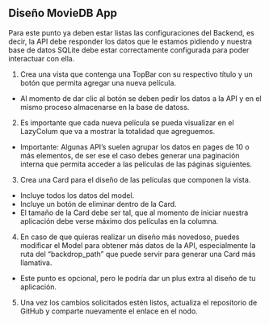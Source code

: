 ## Diseño MovieDB App

Para este punto ya deben estar listas las configuraciones del Backend, es decir, 
la API debe responder los datos que le estamos pidiendo y nuestra base de datos SQLite 
debe estar correctamente configurada para poder interactuar con ella.

1. Crea una vista que contenga una TopBar con su respectivo título y un botón que permita 
agregar una nueva película.
-  Al momento de dar clic al botón se deben pedir los datos a la API y en el mismo proceso 
almacenarse en la base de datoss.

2. Es importante que cada nueva película se pueda visualizar en el LazyColum que va a mostrar la 
totalidad que agreguemos.
- Importante: Algunas API’s suelen agrupar los datos en pages de 10 o más elementos, de ser ese el 
caso debes generar una paginación interna que permita acceder a las películas de las páginas siguientes.

3. Crea una Card para el diseño de las películas que componen la vista.
- Incluye todos los datos del model.
- Incluye un botón de eliminar dentro de la Card.
- El tamaño de la Card debe ser tal, que al momento de iniciar nuestra aplicación debe verse máximo 
dos películas en la columna.

4. En caso de que quieras realizar un diseño más novedoso, puedes modificar el Model para obtener 
más datos de la API, especialmente la ruta del “backdrop_path” que puede servir para generar una
Card más llamativa.
- Este punto es opcional, pero le podría dar un plus extra al diseño de tu aplicación.

5. Una vez los cambios solicitados estén listos, actualiza el repositorio de GitHub y comparte 
nuevamente el enlace en el nodo.